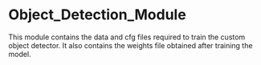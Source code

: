 # Object_Detection_Module
This module contains the data and cfg files required to train the custom object detector. It also contains the weights file obtained after training the model.
